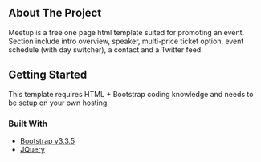 <!-- ABOUT THE PROJECT -->
## About The Project
Meetup is a free one page html template suited for promoting an event. Section include intro overview, speaker, multi-price ticket option, event schedule (with day switcher), a contact and a Twitter feed.

<!-- GETTING STARTED -->
## Getting Started

This template requires HTML + Bootstrap coding knowledge and needs to be setup on your own hosting.

### Built With

* [Bootstrap v3.3.5](https://getbootstrap.com)
* [JQuery](https://jquery.com)